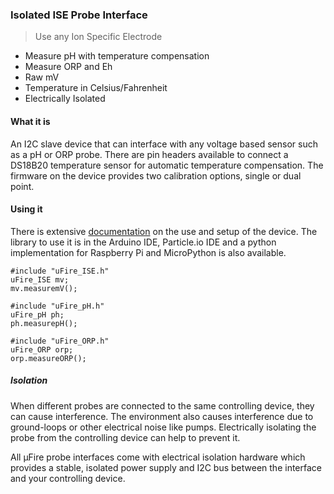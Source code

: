 ### Isolated ISE Probe Interface

> Use any Ion Specific Electrode
- Measure pH with temperature compensation
- Measure ORP and Eh
- Raw mV
- Temperature in Celsius/Fahrenheit
- Electrically Isolated

#### What it is
An I2C slave device that can interface with any voltage based sensor such as a pH or ORP probe. There are pin headers available to connect a DS18B20 temperature sensor for automatic temperature compensation. The firmware on the device provides two calibration options, single or dual point.

#### Using it
There is extensive [documentation](http://ufire.co/docs/uFire_ISE/) on the use and setup of the device. The library to use it is in the Arduino IDE, Particle.io IDE and a python implementation for Raspberry Pi and MicroPython is also available.

~~~
#include "uFire_ISE.h"
uFire_ISE mv;
mv.measuremV();
~~~
~~~
#include "uFire_pH.h"
uFire_pH ph;
ph.measurepH();
~~~
~~~
#include "uFire_ORP.h"
uFire_ORP orp;
orp.measureORP();
~~~

##### Isolation

When different probes are connected to the same controlling device, they can cause interference. The environment also causes interference due to ground-loops or other electrical noise like pumps. Electrically isolating the probe from the controlling device can help to prevent it.

All μFire probe interfaces come with electrical isolation hardware which provides a stable, isolated power supply and I2C bus between the interface and your controlling device.